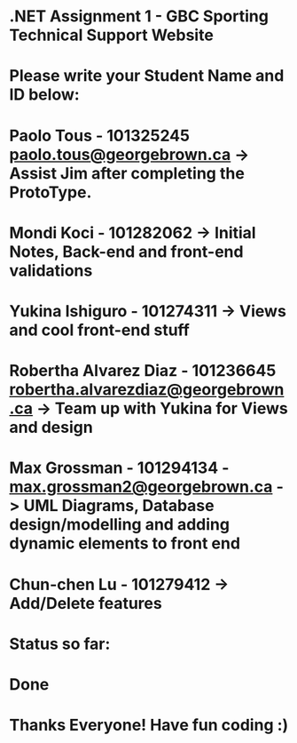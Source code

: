 # .NET Assignment 1 - GBC Sporting Technical Support Website
# Please write your Student Name and ID below:

# Paolo Tous - 101325245               paolo.tous@georgebrown.ca                             -> Assist Jim after completing the ProtoType.
# Mondi Koci - 101282062                                                                     -> Initial Notes, Back-end and front-end validations
# Yukina Ishiguro - 101274311                                                                -> Views and cool front-end stuff
# Robertha Alvarez Diaz - 101236645    robertha.alvarezdiaz@georgebrown.ca                   -> Team up with Yukina for Views and design
       
# Max Grossman - 101294134 -           max.grossman2@georgebrown.ca                          -> UML Diagrams, Database design/modelling and adding dynamic elements to front end
# Chun-chen Lu - 101279412                                                                   -> Add/Delete features

# Status so far: 
# Done

# Thanks Everyone! Have fun coding :)

